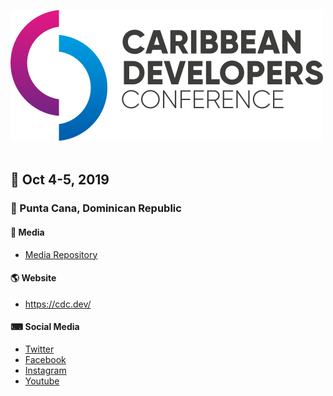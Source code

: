![](https://raw.githubusercontent.com/CDCDev/CDC2019/master/logos/CDC_logo_light_bg.png)
&nbsp;

## 📅 Oct 4-5, 2019</br>
### 📍 Punta Cana, Dominican Republic

#### 📸 Media 
- [Media Repository](https://github.com/CDCDev/CDC2019-Media)

#### 🌎 Website
- https://cdc.dev/

#### ⌨ Social Media
- [Twitter](https://twitter.com/caribbeandevcon)
- [Facebook](https://www.facebook.com/caribbeandevcon/)
- [Instagram](https://www.instagram.com/caribbeandevcon/)
- [Youtube](https://www.youtube.com/channel/UCFPQzJ-wFfotW5jOCUk0wvg)
